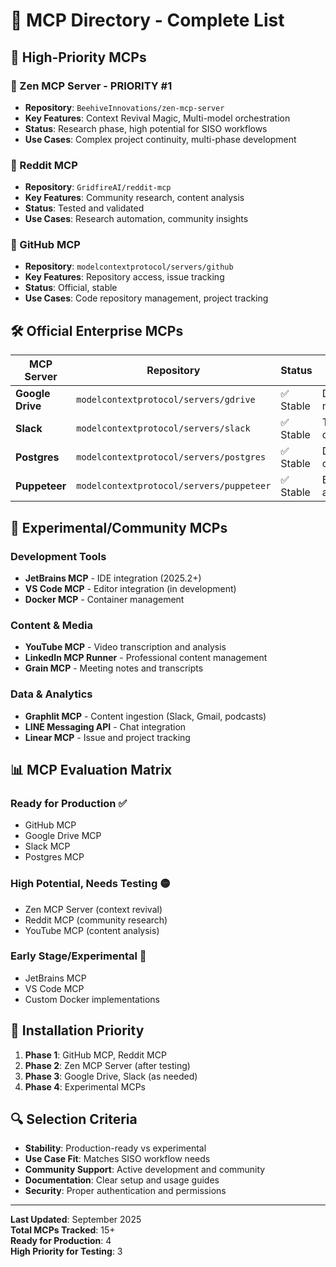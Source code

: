 # 🔌 MCP Directory - Complete List

## 🌟 **High-Priority MCPs**

### **🧠 Zen MCP Server** - PRIORITY #1
- **Repository**: `BeehiveInnovations/zen-mcp-server`
- **Key Features**: Context Revival Magic, Multi-model orchestration
- **Status**: Research phase, high potential for SISO workflows
- **Use Cases**: Complex project continuity, multi-phase development

### **📱 Reddit MCP**
- **Repository**: `GridfireAI/reddit-mcp`
- **Key Features**: Community research, content analysis
- **Status**: Tested and validated
- **Use Cases**: Research automation, community insights

### **🐙 GitHub MCP**
- **Repository**: `modelcontextprotocol/servers/github`
- **Key Features**: Repository access, issue tracking
- **Status**: Official, stable
- **Use Cases**: Code repository management, project tracking

## 🛠️ **Official Enterprise MCPs**

| MCP Server | Repository | Status | Use Case |
|------------|------------|--------|----------|
| **Google Drive** | `modelcontextprotocol/servers/gdrive` | ✅ Stable | Document management |
| **Slack** | `modelcontextprotocol/servers/slack` | ✅ Stable | Team communication |
| **Postgres** | `modelcontextprotocol/servers/postgres` | ✅ Stable | Database operations |
| **Puppeteer** | `modelcontextprotocol/servers/puppeteer` | ✅ Stable | Browser automation |

## 🔬 **Experimental/Community MCPs**

### **Development Tools**
- **JetBrains MCP** - IDE integration (2025.2+)
- **VS Code MCP** - Editor integration (in development)
- **Docker MCP** - Container management

### **Content & Media**
- **YouTube MCP** - Video transcription and analysis
- **LinkedIn MCP Runner** - Professional content management
- **Grain MCP** - Meeting notes and transcripts

### **Data & Analytics**
- **Graphlit MCP** - Content ingestion (Slack, Gmail, podcasts)
- **LINE Messaging API** - Chat integration
- **Linear MCP** - Issue and project tracking

## 📊 **MCP Evaluation Matrix**

### **Ready for Production** ✅
- GitHub MCP
- Google Drive MCP  
- Slack MCP
- Postgres MCP

### **High Potential, Needs Testing** 🟡
- Zen MCP Server (context revival)
- Reddit MCP (community research)
- YouTube MCP (content analysis)

### **Early Stage/Experimental** 🔴
- JetBrains MCP
- VS Code MCP
- Custom Docker implementations

## 🚀 **Installation Priority**

1. **Phase 1**: GitHub MCP, Reddit MCP
2. **Phase 2**: Zen MCP Server (after testing)
3. **Phase 3**: Google Drive, Slack (as needed)
4. **Phase 4**: Experimental MCPs

## 🔍 **Selection Criteria**

- **Stability**: Production-ready vs experimental
- **Use Case Fit**: Matches SISO workflow needs
- **Community Support**: Active development and community
- **Documentation**: Clear setup and usage guides
- **Security**: Proper authentication and permissions

---

**Last Updated**: September 2025  
**Total MCPs Tracked**: 15+  
**Ready for Production**: 4  
**High Priority for Testing**: 3